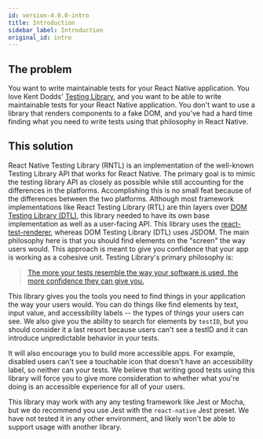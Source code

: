 ```yaml
---
id: version-4.0.0-intro
title: Introduction
sidebar_label: Introduction
original_id: intro
---
```


## The problem

You want to write maintainable tests for your React Native application. You love Kent Dodds'
[Testing Library](https://testing-library.com), and you want to be able to write maintainable tests
for your React Native application. You don't want to use a library that renders components to a fake
DOM, and you've had a hard time finding what you need to write tests using that philosophy in React
Native.

## This solution

React Native Testing Library (RNTL) is an implementation of the well-known Testing Library API that works
for React Native. The primary goal is to mimic the testing library API as closely as possible while
still accounting for the differences in the platforms. Accomplishing this is no small feat because
of the differences between the two platforms. Although most framework implementations like React
Testing Library (RTL) are thin layers over [DOM Testing Library (DTL)](https://testing-library.com),
this library needed to have its own base implementation as well as a user-facing API. This library
uses the [react-test-renderer](https://reactjs.org/docs/test-renderer.html), whereas DOM Testing
Library (DTL) uses JSDOM. The main philosophy here is that you should find elements on the "screen"
the way users would. This approach is meant to give you confidence that your app is working as a
cohesive unit. Testing Library's primary philosophy is:

> [The more your tests resemble the way your software is used, the more confidence they can give you.](guiding-principles.md)

This library gives you the tools you need to find things in your application the way your users
would. You can do things like find elements by text, input value, and accessibility labels -- the
types of things your users can see. We also give you the ability to search for elements by `testID`,
but you should consider it a last resort because users can't see a testID and it can introduce
unpredictable behavior in your tests.

It will also encourage you to build more accessible apps. For example, disabled users can't see a
touchable icon that doesn't have an accessibility label, so neither can your tests. We believe that
writing good tests using this library will force you to give more consideration to whether what
you're doing is an accessible experience for all of your users.

This library may work with any any testing framework like Jest or Mocha, but we do recommend you use
Jest with the `react-native` Jest preset. We have not tested it in any other environment, and likely
won't be able to support usage with another library.
